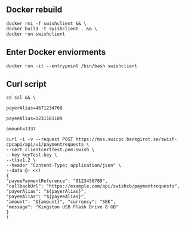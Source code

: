 ## Docker rebuild
    docker rmi -f swishclient && \
    docker build -t swishclient . && \
    docker run swishclient

## Enter Docker enviorments
    docker run -it --entrypoint /bin/bash swishclient

## Curl script
```
cd ssl && \

payerAlias=4671234768

payeeAlias=1231181189

amount=1337

curl -i -v --request POST https://mss.swicpc.bankgirot.se/swish-cpcapi/api/v1/paymentrequests \
--cert clientcertTest.pem:swish \
--key keyTest.key \
--tlsv1.2 \
--header "Content-Type: application/json" \
--data @- <<!
{
"payeePaymentReference": "0123456789",
"callbackUrl": "https://example.com/api/swishcb/paymentrequests",
"payerAlias": "${payerAlias}",
"payeeAlias": "${payeeAlias}",
"amount": "${amount}", "currency": "SEK",
"message": "Kingston USB Flash Drive 8 GB"
}
!

```
